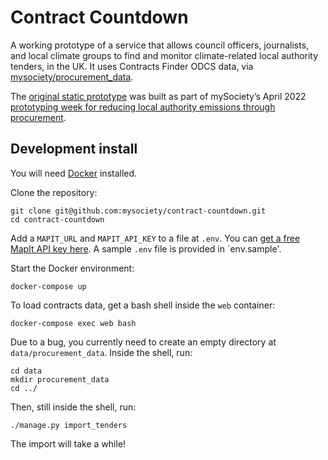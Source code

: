 # Contract Countdown

A working prototype of a service that allows council officers, journalists, and local climate groups to find and monitor climate-related local authority tenders, in the UK. It uses Contracts Finder ODCS data, via [mysociety/procurement_data](https://github.com/mysociety/procurement_data).

The [original static prototype](https://github.com/mysociety/contract-countdown/tree/8072cbe4eb23c8faca48210100fefde3cef77ce5) was built as part of mySociety’s April 2022 [prototyping week for reducing local authority emissions through procurement](https://www.mysociety.org/2022/02/24/climate-month-notes-february-2022/).

## Development install

You will need [Docker](https://docs.docker.com/desktop/) installed.

Clone the repository:

    git clone git@github.com:mysociety/contract-countdown.git
    cd contract-countdown

Add a `MAPIT_URL` and `MAPIT_API_KEY` to a file at `.env`. You can [get a free MapIt API key here](https://mapit.mysociety.org). A sample `.env` file is provided in `env.sample'.

Start the Docker environment:

    docker-compose up

To load contracts data, get a bash shell inside the `web` container:

    docker-compose exec web bash

Due to a bug, you currently need to create an empty directory at `data/procurement_data`. Inside the shell, run:

    cd data
    mkdir procurement_data
    cd ../

Then, still inside the shell, run:

    ./manage.py import_tenders

The import will take a while!
